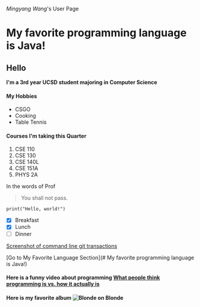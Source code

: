 *Mingyang Wang*'s User Page

# My favorite programming language is Java!
## Hello
**I'm a 3rd year UCSD student majoring in Computer Science**



#### My Hobbies
- CSGO
- Cooking
- Table Tennis

#### Courses I'm taking this Quarter
1. CSE 110
2. CSE 130
3. CSE 140L
4. CSE 151A
5. PHYS 2A

In the words of Prof
> You shall not pass.

```
print("Hello, world!")
```
- [x] Breakfast
- [x] Lunch
- [ ] Dinner

[Screenshot of command line git transactions](1.png)

[Go to My Favorite Language Section](# My favorite programming language is Java!)

#### Here is a funny video about programming [What people think programming is vs. how it actually is](https://youtu.be/HluANRwPyNo)



#### Here is my favorite album ![Blonde on Blonde](https://images-na.ssl-images-amazon.com/images/I/81oXh1sQasL._SL1500_.jpg)

